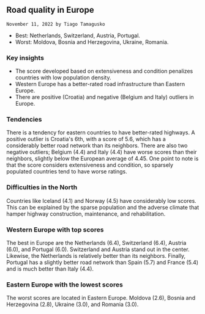## Road quality in Europe

`November 11, 2022 by Tiago Tamagusko`

- Best: Netherlands, Switzerland, Austria, Portugal.
- Worst: Moldova, Bosnia and Herzegovina, Ukraine, Romania.

### Key insights

- The score developed based on extensiveness and condition penalizes countries with low population density.
- Western Europe has a better-rated road infrastructure than Eastern Europe.
- There are positive (Croatia) and negative (Belgium and Italy) outliers in Europe.

### Tendencies

There is a tendency for eastern countries to have better-rated highways. A positive outlier is Croatia's 6th, with a score of 5.6, which has a considerably better road network than its neighbors. There are also two negative outliers; Belgium (4.4) and Italy (4.4) have worse scores than their neighbors, slightly below the European average of 4.45. One point to note is that the score considers extensiveness and condition, so sparsely populated countries tend to have worse ratings.

### Difficulties in the North

Countries like Iceland (4.1) and Norway (4.5) have considerably low scores. This can be explained by the sparse population and the adverse climate that hamper highway construction, maintenance, and rehabilitation.

### Western Europe with top scores

The best in Europe are the Netherlands (6.4), Switzerland (6.4), Austria (6.0), and Portugal (6.0). Switzerland and Austria stand out in the center. Likewise, the Netherlands is relatively better than its neighbors. Finally, Portugal has a slightly better road network than Spain (5.7) and France (5.4) and is much better than Italy (4.4).

### Eastern Europe with the lowest scores

The worst scores are located in Eastern Europe. Moldova (2.6), Bosnia and Herzegovina (2.8), Ukraine (3.0), and Romania (3.0).
